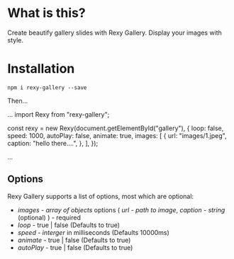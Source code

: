 # What is this?

Create beautify gallery slides with Rexy Gallery. Display your images with style.

# Installation

`npm i rexy-gallery --save`

Then...

...
import Rexy from "rexy-gallery";

const rexy = new Rexy(document.getElementById("gallery"), {
loop: false,
speed: 1000,
autoPlay: false,
animate: true,
images: [
{
url: "images/1.jpeg",
caption: "hello there....",
},
],
});

...

## Options

Rexy Gallery supports a list of options, most which are optional:

- _images_ - _array of objects_ options ( _url_ - _path to image_, _caption_ - _string_ (optional) ) - required
- _loop_ - true | false (Defaults to true)
- _speed_ - _interger_ in milliseconds (Defaults 10000ms)
- _animate_ - true | false (Defaults to true)
- _autoPlay_ - true | false (Defaults to true)
